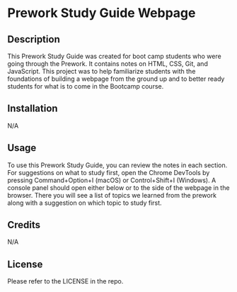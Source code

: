 # Prework Study Guide Webpage

## Description

This Prework Study Guide was created for boot camp students who were going through the Prework. It contains notes on HTML, CSS, Git, and JavaScript. This project was to help familiarize students with the foundations of building a webpage from the ground up and to better ready students for what is to come in the Bootcamp course.

## Installation

N/A

## Usage

To use this Prework Study Guide, you can review the notes in each section. For suggestions on what to study first, open the Chrome DevTools by pressing Command+Option+I (macOS) or Control+Shift+I (Windows). A console panel should open either below or to the side of the webpage in the browser. There you will see a list of topics we learned from the prework along with a suggestion on which topic to study first.

## Credits

N/A

## License

Please refer to the LICENSE in the repo.

